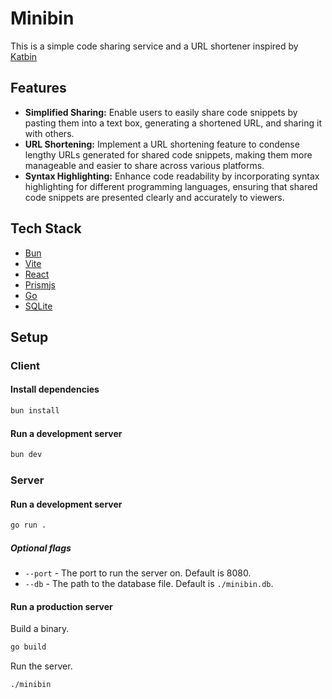 # Minibin

This is a simple code sharing service and a URL shortener inspired by [Katbin](https://katb.in/)

## Features

- **Simplified Sharing:** Enable users to easily share code snippets by pasting them into a text box, generating a shortened URL, and sharing it with others.
- **URL Shortening:** Implement a URL shortening feature to condense lengthy URLs generated for shared code snippets, making them more manageable and easier to share across various platforms.
- **Syntax Highlighting:** Enhance code readability by incorporating syntax highlighting for different programming languages, ensuring that shared code snippets are presented clearly and accurately to viewers.

## Tech Stack

- [Bun](https://bun.sh/)
- [Vite](https://vitejs.dev/)
- [React](https://reactjs.org/)
- [Prismjs](https://prismjs.com/)
- [Go](https://go.dev/)
- [SQLite](https://www.sqlite.org/)

## Setup

### Client

#### Install dependencies

```bash
bun install
```

#### Run a development server

```bash
bun dev
```

### Server

#### Run a development server

```bash
go run .
```

##### Optional flags

- `--port` - The port to run the server on. Default is 8080.
- `--db` - The path to the database file. Default is `./minibin.db`.

#### Run a production server

Build a binary.

```bash
go build
```
Run the server.

```bash
./minibin
```
